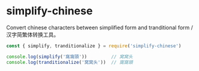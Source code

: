 # simplify-chinese

Convert chinese characters between simplified form and tranditional form / 汉字简繁体转换工具。

```js
const { simplify, tranditionalize } = require('simplify-chinese')

console.log(simplify('窩窩頭'))         // 窝窝头
console.log(tranditionalize('窝窝头'))  // 窩窩頭
```
